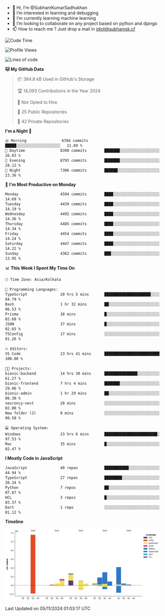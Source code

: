 - 👋 Hi, I’m @SubhamKumarSadhukhan
- 👀 I’m interested in learning and debugging
- 🌱 I’m currently learning machine learning
- 💞️ I’m looking to collaborate on any project based on python and django
- 📫 How to reach me ?
      Just drop a mail in idiot@subhamsk.cf

<!---
SubhamKumarSadhukhan/SubhamKumarSadhukhan is a ✨ special ✨ repository because its `README.md` (this file) appears on your GitHub profile.
You can click the Preview link to take a look at your changes.
--->


<!--START_SECTION:waka-->
![Code Time](http://img.shields.io/badge/Code%20Time-2%2C594%20hrs%201%20min-blue)

![Profile Views](http://img.shields.io/badge/Profile%20Views-4-blue)

![Lines of code](https://img.shields.io/badge/From%20Hello%20World%20I%27ve%20Written-2.8%20million%20lines%20of%20code-blue)

**🐱 My GitHub Data** 

> 📦 384.8 kB Used in GitHub's Storage 
 > 
> 🏆 14,093 Contributions in the Year 2024
 > 
> 🚫 Not Opted to Hire
 > 
> 📜 25 Public Repositories 
 > 
> 🔑 42 Private Repositories 
 > 
**I'm a Night 🦉** 

```text
🌞 Morning                6784 commits        █████░░░░░░░░░░░░░░░░░░░░   21.69 % 
🌆 Daytime                8390 commits        ███████░░░░░░░░░░░░░░░░░░   26.83 % 
🌃 Evening                8793 commits        ███████░░░░░░░░░░░░░░░░░░   28.12 % 
🌙 Night                  7306 commits        ██████░░░░░░░░░░░░░░░░░░░   23.36 % 
```
📅 **I'm Most Productive on Monday** 

```text
Monday                   4594 commits        ████░░░░░░░░░░░░░░░░░░░░░   14.69 % 
Tuesday                  4439 commits        ████░░░░░░░░░░░░░░░░░░░░░   14.19 % 
Wednesday                4492 commits        ████░░░░░░░░░░░░░░░░░░░░░   14.36 % 
Thursday                 4485 commits        ████░░░░░░░░░░░░░░░░░░░░░   14.34 % 
Friday                   4454 commits        ████░░░░░░░░░░░░░░░░░░░░░   14.24 % 
Saturday                 4447 commits        ████░░░░░░░░░░░░░░░░░░░░░   14.22 % 
Sunday                   4362 commits        ███░░░░░░░░░░░░░░░░░░░░░░   13.95 % 
```


📊 **This Week I Spent My Time On** 

```text
🕑︎ Time Zone: Asia/Kolkata

💬 Programming Languages: 
TypeScript               20 hrs 5 mins       █████████████████████░░░░   84.79 % 
Bash                     1 hr 32 mins        ██░░░░░░░░░░░░░░░░░░░░░░░   06.53 % 
Prisma                   38 mins             █░░░░░░░░░░░░░░░░░░░░░░░░   02.68 % 
JSON                     37 mins             █░░░░░░░░░░░░░░░░░░░░░░░░   02.65 % 
TSConfig                 17 mins             ░░░░░░░░░░░░░░░░░░░░░░░░░   01.26 % 

🔥 Editors: 
VS Code                  23 hrs 41 mins      █████████████████████████   100.00 % 

🐱‍💻 Projects: 
bionic-backend           14 hrs 30 mins      ███████████████░░░░░░░░░░   61.27 % 
bionic-frontend          7 hrs 4 mins        ███████░░░░░░░░░░░░░░░░░░   29.86 % 
bionic-admin             1 hr 29 mins        ██░░░░░░░░░░░░░░░░░░░░░░░   06.30 % 
neuroncy-nest            28 mins             ░░░░░░░░░░░░░░░░░░░░░░░░░   02.00 % 
New folder (2)           8 mins              ░░░░░░░░░░░░░░░░░░░░░░░░░   00.58 % 

💻 Operating System: 
Windows                  23 hrs 6 mins       ████████████████████████░   97.53 % 
Mac                      35 mins             █░░░░░░░░░░░░░░░░░░░░░░░░   02.47 % 
```

**I Mostly Code in JavaScript** 

```text
JavaScript               40 repos            ███████████░░░░░░░░░░░░░░   44.94 % 
TypeScript               27 repos            ████████░░░░░░░░░░░░░░░░░   30.34 % 
Python                   7 repos             ██░░░░░░░░░░░░░░░░░░░░░░░   07.87 % 
HCL                      3 repos             █░░░░░░░░░░░░░░░░░░░░░░░░   03.37 % 
Dart                     1 repo              ░░░░░░░░░░░░░░░░░░░░░░░░░   01.12 % 
```



**Timeline**

![Lines of Code chart](https://raw.githubusercontent.com/SubhamKumarSadhukhan/SubhamKumarSadhukhan/main/assets/bar_graph.png)


 Last Updated on 05/11/2024 01:03:17 UTC
<!--END_SECTION:waka-->
